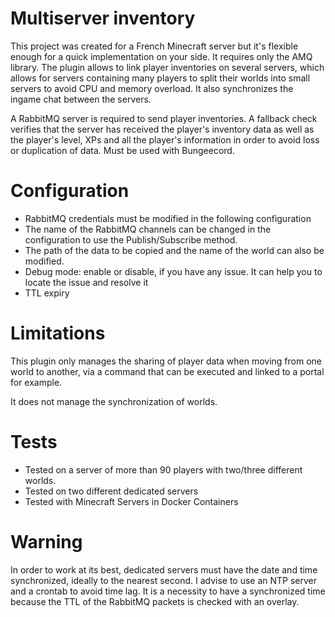 # Multiserver inventory

This project was created for a French Minecraft server but it's flexible enough for a quick implementation on your side. It requires only the AMQ library. The plugin allows to link player inventories on several servers, which allows for servers containing many players to split their worlds into small servers to avoid CPU and memory overload. It also synchronizes the ingame chat between the servers.

A RabbitMQ server is required to send player inventories. A fallback check verifies that the server has received the player's inventory data as well as the player's level, XPs and all the player's information in order to avoid loss or duplication of data. Must be used with Bungeecord.

# Configuration

- RabbitMQ credentials must be modified in the following configuration
- The name of the RabbitMQ channels can be changed in the configuration to use the Publish/Subscribe method. 
- The path of the data to be copied and the name of the world can also be modified.
- Debug mode: enable or disable, if you have any issue. It can help you to locate the issue and resolve it
- TTL expiry

# Limitations

This plugin only manages the sharing of player data when moving from one world to another, via a command that can be executed and linked to a portal for example.

It does not manage the synchronization of worlds.

# Tests

- Tested on a server of more than 90 players with two/three different worlds.
- Tested on two different dedicated servers
- Tested with Minecraft Servers in Docker Containers

# Warning

In order to work at its best, dedicated servers must have the date and time synchronized, ideally to the nearest second. I advise to use an NTP server and a crontab to avoid time lag.
It is a necessity to have a synchronized time because the TTL of the RabbitMQ packets is checked with an overlay.
